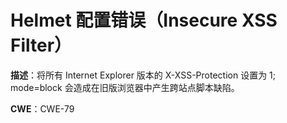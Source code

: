 # Helmet 配置错误（Insecure XSS Filter）

**描述**：将所有 Internet Explorer 版本的 X-XSS-Protection 设置为 1; mode=block 会造成在旧版浏览器中产生跨站点脚本缺陷。

**CWE**：CWE-79